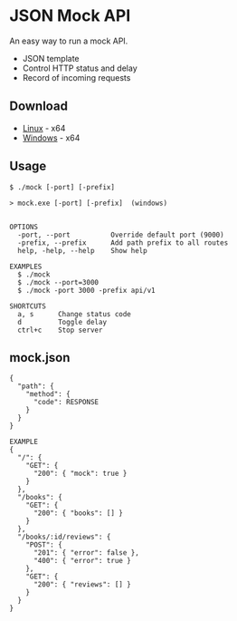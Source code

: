 # JSON Mock API
An easy way to run a mock API.
* JSON template
* Control HTTP status and delay
* Record of incoming requests

## Download
* [Linux](https://github.com/ffcoelho/json-mock-api/zip/linux.zip) - x64
* [Windows](https://github.com/ffcoelho/json-mock-api/zip/windows.zip) - x64

## Usage
```
$ ./mock [-port] [-prefix]

> mock.exe [-port] [-prefix]  (windows)


OPTIONS
  -port, --port          Override default port (9000)
  -prefix, --prefix      Add path prefix to all routes
  help, -help, --help    Show help

EXAMPLES
  $ ./mock
  $ ./mock --port=3000
  $ ./mock -port 3000 -prefix api/v1

SHORTCUTS
  a, s      Change status code
  d         Toggle delay
  ctrl+c    Stop server
```
## mock.json
```
{
  "path": {
    "method": {
      "code": RESPONSE
    }
  }
}

EXAMPLE
{
  "/": {
    "GET": {
      "200": { "mock": true }
    }
  },
  "/books": {
    "GET": {
      "200": { "books": [] }
    }
  },
  "/books/:id/reviews": {
    "POST": {
      "201": { "error": false },
      "400": { "error": true }
    },
    "GET": {
      "200": { "reviews": [] }
    }
  }
}
```
